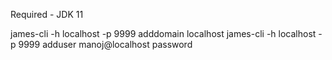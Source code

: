 Required - JDK 11

james-cli -h localhost -p 9999 adddomain localhost
james-cli -h localhost -p 9999 adduser manoj@localhost password